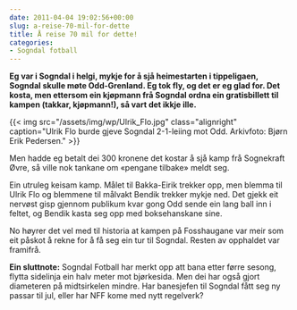 ```yaml
---
date: 2011-04-04 19:02:56+00:00
slug: a-reise-70-mil-for-dette
title: Å reise 70 mil for dette!
categories:
- Sogndal fotball
---
```


**Eg var i Sogndal i helgi, mykje for å sjå heimestarten i tippeligaen, Sogndal skulle møte Odd-Grenland. Eg tok fly, og det er eg glad for. Det kosta, men ettersom ein kjøpmann frå Sogndal ordna ein gratisbillett til kampen (takkar, kjøpmann!), så vart det ikkje ille.**

{{< img src="/assets/img/wp/Ulrik_Flo.jpg" class="alignright" caption="Ulrik Flo burde gjeve Sogndal 2-1-leiing mot Odd. Arkivfoto: Bjørn Erik Pedersen." >}}

<!--more-->

Men hadde eg betalt dei 300 kronene det kostar å sjå kamp frå Sognekraft Øvre, så ville nok tankane om «pengane tilbake» meldt seg.

Ein utruleg keisam kamp. Målet til Bakka-Eirik trekker opp, men blemma til Ulrik Flo og blemmene til målvakt Bendik trekker mykje ned. Det gjekk eit nervøst gisp gjennom publikum kvar gong Odd sende ein lang ball inn i feltet, og Bendik kasta seg opp med boksehanskane sine.

No høyrer det vel med til historia at kampen på Fosshaugane var meir som eit påskot å rekne for å få seg ein tur til Sogndal. Resten av opphaldet var framifrå.

**Ein sluttnote:** Sogndal Fotball har merkt opp att bana etter førre sesong, flytta sidelinja ein halv meter mot bjørkesida. Men dei har også gjort diameteren på midtsirkelen mindre. Har banesjefen til Sogndal fått seg ny passar til jul, eller har NFF kome med nytt regelverk?
